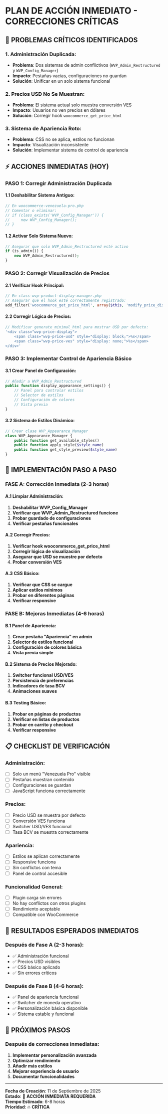 # PLAN DE ACCIÓN INMEDIATO - CORRECCIONES CRÍTICAS

## 🚨 **PROBLEMAS CRÍTICOS IDENTIFICADOS**

### **1. Administración Duplicada:**
- **Problema**: Dos sistemas de admin conflictivos (`WVP_Admin_Restructured` y `WVP_Config_Manager`)
- **Impacto**: Pestañas vacías, configuraciones no guardan
- **Solución**: Unificar en un solo sistema funcional

### **2. Precios USD No Se Muestran:**
- **Problema**: El sistema actual solo muestra conversión VES
- **Impacto**: Usuarios no ven precios en dólares
- **Solución**: Corregir hook `woocommerce_get_price_html`

### **3. Sistema de Apariencia Roto:**
- **Problema**: CSS no se aplica, estilos no funcionan
- **Impacto**: Visualización inconsistente
- **Solución**: Implementar sistema de control de apariencia

## ⚡ **ACCIONES INMEDIATAS (HOY)**

### **PASO 1: Corregir Administración Duplicada**

#### **1.1 Deshabilitar Sistema Antiguo:**
```php
// En woocommerce-venezuela-pro.php
// Comentar o eliminar:
// if (class_exists('WVP_Config_Manager')) {
//     new WVP_Config_Manager();
// }
```

#### **1.2 Activar Solo Sistema Nuevo:**
```php
// Asegurar que solo WVP_Admin_Restructured esté activo
if (is_admin()) {
    new WVP_Admin_Restructured();
}
```

### **PASO 2: Corregir Visualización de Precios**

#### **2.1 Verificar Hook Principal:**
```php
// En class-wvp-product-display-manager.php
// Asegurar que el hook esté correctamente registrado:
add_filter('woocommerce_get_price_html', array($this, 'modify_price_display'), 10, 2);
```

#### **2.2 Corregir Lógica de Precios:**
```php
// Modificar generate_minimal_html para mostrar USD por defecto:
'<div class="wvp-price-display">
    <span class="wvp-price-usd" style="display: block;">%s</span>
    <span class="wvp-price-ves" style="display: none;">%s</span>
</div>'
```

### **PASO 3: Implementar Control de Apariencia Básico**

#### **3.1 Crear Panel de Configuración:**
```php
// Añadir a WVP_Admin_Restructured
public function display_appearance_settings() {
    // Panel para controlar estilos
    // Selector de estilos
    // Configuración de colores
    // Vista previa
}
```

#### **3.2 Sistema de Estilos Dinámico:**
```php
// Crear clase WVP_Appearance_Manager
class WVP_Appearance_Manager {
    public function get_available_styles()
    public function apply_style($style_name)
    public function get_style_preview($style_name)
}
```

## 🔧 **IMPLEMENTACIÓN PASO A PASO**

### **FASE A: Corrección Inmediata (2-3 horas)**

#### **A.1 Limpiar Administración:**
1. **Deshabilitar WVP_Config_Manager**
2. **Verificar que WVP_Admin_Restructured funcione**
3. **Probar guardado de configuraciones**
4. **Verificar pestañas funcionales**

#### **A.2 Corregir Precios:**
1. **Verificar hook woocommerce_get_price_html**
2. **Corregir lógica de visualización**
3. **Asegurar que USD se muestre por defecto**
4. **Probar conversión VES**

#### **A.3 CSS Básico:**
1. **Verificar que CSS se cargue**
2. **Aplicar estilos mínimos**
3. **Probar en diferentes páginas**
4. **Verificar responsive**

### **FASE B: Mejoras Inmediatas (4-6 horas)**

#### **B.1 Panel de Apariencia:**
1. **Crear pestaña "Apariencia" en admin**
2. **Selector de estilos funcional**
3. **Configuración de colores básica**
4. **Vista previa simple**

#### **B.2 Sistema de Precios Mejorado:**
1. **Switcher funcional USD/VES**
2. **Persistencia de preferencias**
3. **Indicadores de tasa BCV**
4. **Animaciones suaves**

#### **B.3 Testing Básico:**
1. **Probar en páginas de productos**
2. **Verificar en listas de productos**
3. **Probar en carrito y checkout**
4. **Verificar responsive**

## 📋 **CHECKLIST DE VERIFICACIÓN**

### **Administración:**
- [ ] Solo un menú "Venezuela Pro" visible
- [ ] Pestañas muestran contenido
- [ ] Configuraciones se guardan
- [ ] JavaScript funciona correctamente

### **Precios:**
- [ ] Precio USD se muestra por defecto
- [ ] Conversión VES funciona
- [ ] Switcher USD/VES funcional
- [ ] Tasa BCV se muestra correctamente

### **Apariencia:**
- [ ] Estilos se aplican correctamente
- [ ] Responsive funciona
- [ ] Sin conflictos con tema
- [ ] Panel de control accesible

### **Funcionalidad General:**
- [ ] Plugin carga sin errores
- [ ] No hay conflictos con otros plugins
- [ ] Rendimiento aceptable
- [ ] Compatible con WooCommerce

## 🎯 **RESULTADOS ESPERADOS INMEDIATOS**

### **Después de Fase A (2-3 horas):**
- ✅ Administración funcional
- ✅ Precios USD visibles
- ✅ CSS básico aplicado
- ✅ Sin errores críticos

### **Después de Fase B (4-6 horas):**
- ✅ Panel de apariencia funcional
- ✅ Switcher de moneda operativo
- ✅ Personalización básica disponible
- ✅ Sistema estable y funcional

## 🚀 **PRÓXIMOS PASOS**

### **Después de correcciones inmediatas:**
1. **Implementar personalización avanzada**
2. **Optimizar rendimiento**
3. **Añadir más estilos**
4. **Mejorar experiencia de usuario**
5. **Documentar funcionalidades**

---

**Fecha de Creación**: 11 de Septiembre de 2025  
**Estado**: 🚨 **ACCIÓN INMEDIATA REQUERIDA**  
**Tiempo Estimado**: 6-8 horas  
**Prioridad**: 🔥 **CRÍTICA**
